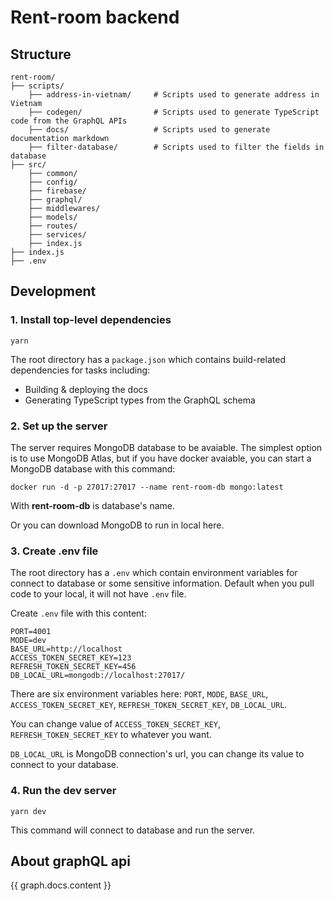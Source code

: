 # Rent-room backend

## Structure

```
rent-room/
├── scripts/
	├── address-in-vietnam/		# Scripts used to generate address in Vietnam
	├── codegen/				# Scripts used to generate TypeScript code from the GraphQL APIs
	├── docs/					# Scripts used to generate documentation markdown
	├── filter-database/		# Scripts used to filter the fields in database
├── src/
	├── common/
	├── config/
	├── firebase/
	├── graphql/
	├── middlewares/
	├── models/
	├── routes/
	├── services/
	├── index.js
├── index.js
├── .env
```

## Development

### 1. Install top-level dependencies

`yarn`

The root directory has a `package.json` which contains build-related dependencies for tasks including:

* Building & deploying the docs 
* Generating TypeScript types from the GraphQL schema

### 2. Set up the server

The server requires MongoDB database to be avaiable. The simplest option is to use MongoDB Atlas, but if you have docker avaiable, you can start a MongoDB database with this command:

`docker run -d -p 27017:27017 --name rent-room-db mongo:latest`

With **rent-room-db** is database's name.

Or you can download MongoDB to run in local here.

### 3. Create .env file

The root directory has a `.env` which contain environment variables for connect to database or some sensitive information.
Default when you pull code to your local, it will not have `.env` file. 

Create `.env` file with this content:

```
PORT=4001
MODE=dev
BASE_URL=http://localhost
ACCESS_TOKEN_SECRET_KEY=123
REFRESH_TOKEN_SECRET_KEY=456
DB_LOCAL_URL=mongodb://localhost:27017/
```

There are six environment variables here: `PORT`, `MODE`, `BASE_URL`, `ACCESS_TOKEN_SECRET_KEY`, `REFRESH_TOKEN_SECRET_KEY`, `DB_LOCAL_URL`.

You can change value of `ACCESS_TOKEN_SECRET_KEY`, `REFRESH_TOKEN_SECRET_KEY` to whatever you want.

`DB_LOCAL_URL` is MongoDB connection's url, you can change its value to connect to your database.

### 4. Run the dev server

`yarn dev`

This command will connect to database and run the server.

## About graphQL api

{{ graph.docs.content }}
